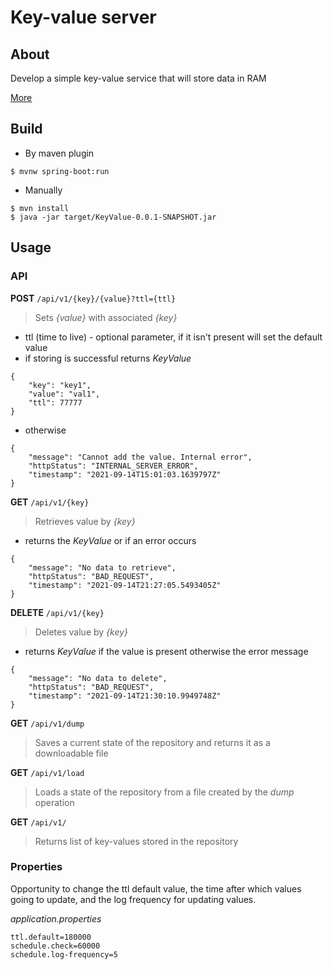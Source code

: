 # Key-value server
## About

Develop a simple key-value service that will store data in RAM

[More](https://en.wikipedia.org/wiki/Key%E2%80%93value_database)

## Build
- By maven plugin

`$ mvnw spring-boot:run`

- Manually

`$ mvn install`<br>
`$ java -jar target/KeyValue-0.0.1-SNAPSHOT.jar`

## Usage

### API

**POST** `/api/v1/{key}/{value}?ttl={ttl}`

>Sets *{value}* with associated *{key}*

- ttl (time to live) - optional parameter, if it isn't present will set the default value  
- if storing is successful returns *KeyValue* 
```
{
    "key": "key1",
    "value": "val1",
    "ttl": 77777
}
```
- otherwise
```
{
    "message": "Cannot add the value. Internal error",
    "httpStatus": "INTERNAL_SERVER_ERROR",
    "timestamp": "2021-09-14T15:01:03.1639797Z"
}
```

**GET** `/api/v1/{key}`

>Retrieves value by *{key}*

- returns the *KeyValue* or if an error occurs
```
{
    "message": "No data to retrieve",
    "httpStatus": "BAD_REQUEST",
    "timestamp": "2021-09-14T21:27:05.5493405Z"
}
```

**DELETE** `/api/v1/{key}`

>Deletes value by *{key}* 

- returns *KeyValue* if the value is present otherwise the error message
```
{
    "message": "No data to delete",
    "httpStatus": "BAD_REQUEST",
    "timestamp": "2021-09-14T21:30:10.9949748Z"
}
```

**GET** `/api/v1/dump`

>Saves a current state of the repository and returns it as a downloadable file

**GET** `/api/v1/load`

>Loads a state of the repository from a file created by the *dump* operation

**GET** `/api/v1/`

> Returns list of key-values stored in the repository
 
### Properties

Opportunity to change the ttl default value, the time after which values going to update, and the log frequency for updating values.

*application.properties*
```
ttl.default=180000
schedule.check=60000
schedule.log-frequency=5
```
